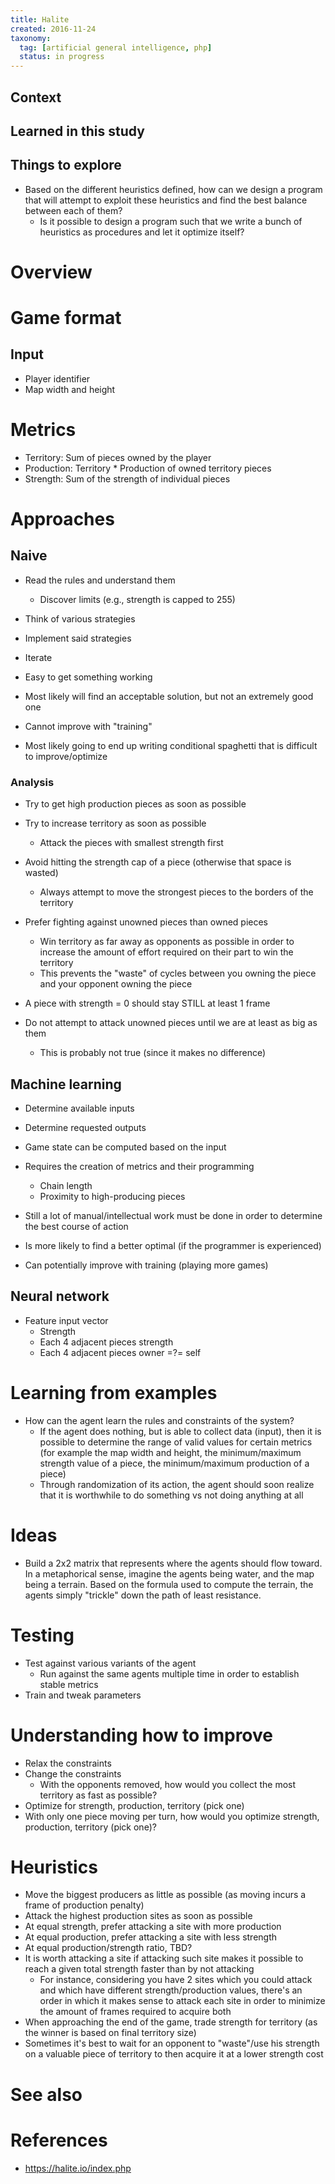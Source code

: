 ```yaml
---
title: Halite
created: 2016-11-24
taxonomy:
  tag: [artificial general intelligence, php]
  status: in progress
---
```


## Context

## Learned in this study

## Things to explore
* Based on the different heuristics defined, how can we design a program that will attempt to exploit these heuristics and find the best balance between each of them?
	* Is it possible to design a program such that we write a bunch of heuristics as procedures and let it optimize itself?

# Overview

# Game format
## Input
* Player identifier
* Map width and height

# Metrics
* Territory: Sum of pieces owned by the player
* Production: Territory * Production of owned territory pieces
* Strength: Sum of the strength of individual pieces

# Approaches
## Naive
* Read the rules and understand them
	* Discover limits (e.g., strength is capped to 255)
* Think of various strategies
* Implement said strategies
* Iterate

* Easy to get something working
* Most likely will find an acceptable solution, but not an extremely good one
* Cannot improve with "training"
* Most likely going to end up writing conditional spaghetti that is difficult to improve/optimize

### Analysis
* Try to get high production pieces as soon as possible
* Try to increase territory as soon as possible
	* Attack the pieces with smallest strength first
* Avoid hitting the strength cap of a piece (otherwise that space is wasted)
	* Always attempt to move the strongest pieces to the borders of the territory
* Prefer fighting against unowned pieces than owned pieces
	* Win territory as far away as opponents as possible in order to increase the amount of effort required on their part to win the territory
	* This prevents the "waste" of cycles between you owning the piece and your opponent owning the piece
* A piece with strength = 0 should stay STILL at least 1 frame

* Do not attempt to attack unowned pieces until we are at least as big as them
	* This is probably not true (since it makes no difference)

## Machine learning
* Determine available inputs
* Determine requested outputs

* Game state can be computed based on the input

* Requires the creation of metrics and their programming
	* Chain length
	* Proximity to high-producing pieces
* Still a lot of manual/intellectual work must be done in order to determine the best course of action

* Is more likely to find a better optimal (if the programmer is experienced)
* Can potentially improve with training (playing more games)

## Neural network
* Feature input vector
	* Strength
	* Each 4 adjacent pieces strength
	* Each 4 adjacent pieces owner =?= self

# Learning from examples
* How can the agent learn the rules and constraints of the system?
	* If the agent does nothing, but is able to collect data (input), then it is possible to determine the range of valid values for certain metrics (for example the map width and height, the minimum/maximum strength value of a piece, the minimum/maximum production of a piece)
	* Through randomization of its action, the agent should soon realize that it is worthwhile to do something vs not doing anything at all

# Ideas
* Build a 2x2 matrix that represents where the agents should flow toward. In a metaphorical sense, imagine the agents being water, and the map being a terrain. Based on the formula used to compute the terrain, the agents simply "trickle" down the path of least resistance.

# Testing
* Test against various variants of the agent
	* Run against the same agents multiple time in order to establish stable metrics
* Train and tweak parameters

# Understanding how to improve
* Relax the constraints
* Change the constraints
	* With the opponents removed, how would you collect the most territory as fast as possible?
* Optimize for strength, production, territory (pick one)
* With only one piece moving per turn, how would you optimize strength, production, territory (pick one)?

# Heuristics
* Move the biggest producers as little as possible (as moving incurs a frame of production penalty)
* Attack the highest production sites as soon as possible
* At equal strength, prefer attacking a site with more production
* At equal production, prefer attacking a site with less strength
* At equal production/strength ratio, TBD?
* It is worth attacking a site if attacking such site makes it possible to reach a given total strength faster than by not attacking
	* For instance, considering you have 2 sites which you could attack and which have different strength/production values, there's an order in which it makes sense to attack each site in order to minimize the amount of frames required to acquire both
* When approaching the end of the game, trade strength for territory (as the winner is based on final territory size)
* Sometimes it's best to wait for an opponent to "waste"/use his strength on a valuable piece of territory to then acquire it at a lower strength cost

# See also

# References
* https://halite.io/index.php
